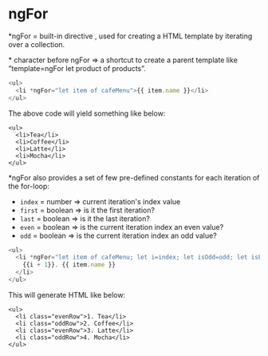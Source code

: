 # ngFor

\*ngFor = built-in directive , used for creating a HTML template by iterating over a collection.

\* character before ngFor =&gt; a shortcut to create a parent template like ”template=ngFor let product of products”.

```javascript
<ul>
  <li *ngFor="let item of cafeMenu">{{ item.name }}</li>
</ul>
```

The above code will yield something like below:

```markup
<ul>
  <li>Tea</li>
  <li>Coffee</li>
  <li>Latte</li>
  <li>Mocha</li>
</ul>
```

\*ngFor also provides a set of few pre-defined constants for each iteration of the for-loop:

* `index` = number =&gt; current iteration's index value
* `first` = boolean =&gt; is it the first iteration?
* `last` = boolean =&gt; is it the last iteration?
* `even` = boolean =&gt; is the current iteration index an even value?
* `odd` = boolean =&gt; is the current iteration index an odd value?

```javascript
<ul>
  <li *ngFor="let item of cafeMenu; let i=index; let isOdd=odd; let isEven=even" [class.oddRow]="isOdd"  [class.evenRow]="isEven" >
    {{i + 1}}. {{ item.name }}
  </li>
</ul>
```

This will generate HTML like below:

```markup
<ul>
  <li class="evenRow">1. Tea</li>
  <li class="oddRow">2. Coffee</li>
  <li class="evenRow">3. Latte</li>
  <li class="oddRow">4. Mocha</li>
</ul>
```

